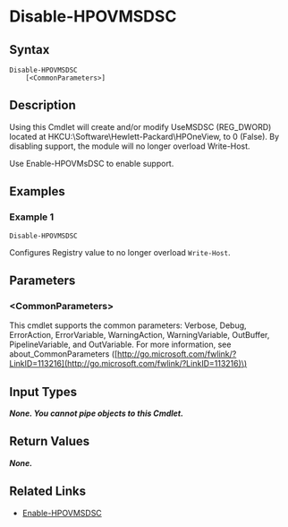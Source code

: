 ﻿---
description: Disable Microsoft DSC Support
---

# Disable-HPOVMSDSC

## Syntax

```text
Disable-HPOVMSDSC
    [<CommonParameters>]
```

## Description

Using this Cmdlet will create and/or modify UseMSDSC (REG_DWORD) located at HKCU:\Software\Hewlett-Packard\HPOneView, to 0 (False).  By disabling support, the module will no longer overload Write-Host.

Use Enable-HPOVMsDSC to enable support.

## Examples

###  Example 1 

```text
Disable-HPOVMSDSC
```

Configures Registry value to no longer overload `Write-Host`.

## Parameters

### &lt;CommonParameters&gt;

This cmdlet supports the common parameters: Verbose, Debug, ErrorAction, ErrorVariable, WarningAction, WarningVariable, OutBuffer, PipelineVariable, and OutVariable. For more information, see about\_CommonParameters \([http://go.microsoft.com/fwlink/?LinkID=113216](http://go.microsoft.com/fwlink/?LinkID=113216)\)

## Input Types

_**None. You cannot pipe objects to this Cmdlet.**_

## Return Values

_**None.**_



## Related Links

* [Enable-HPOVMSDSC](enable-hpovmsdsc.md)
